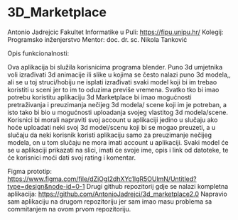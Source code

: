 # 3D_Marketplace
Antonio Jadrejcic
Fakultet Informatike u Puli: https://fipu.unipu.hr/
Kolegij: Programsko inženjerstvo 
Mentor: doc. dr. sc. Nikola Tanković

Opis funkcionalnosti:

Ova aplikacija bi služila korisnicima programa blender. Puno 3d umjetnika voli izrađivati 3d animacije ili slike u kojima se često nalazi puno 3d modela,, ali se u toj struci/hobiju ne isplati izrađivati svaki model koji bi im trebao koristiti u sceni jer to im to oduzima previše vremena. Svatko tko bi imao potrebu koristitu aplikaciju 3d Marketplace bi imao mogućnosti pretraživanja i  preuzimanja nečijeg 3d modela/ scene koji im je potreban, a isto tako bi bio u mogućnosti uploadanja svojeg vlastitog 3d modela/scene. Korisnici bi morali napraviti svoj account u aplikaciji jedino u slučaju ako hoće uploadati neki svoj 3d model/scenu koji bi se mogao preuzeti, a u slučaju da neki korisnik koristi aplikaciju samo za preuzimanje nečijeg modela, on u tom slučaju ne mora imati account u aplikaciji. Svaki model će se u aplikaciji prikazati na slici, imati će svoje ime, opis i link od datoteke, te će korisnici moći dati svoj rating i komentar.  

Figma prototip: https://www.figma.com/file/dZiOgI2dhXYc1lgR5OUlmN/Untitled?type=design&node-id=0-1
Drugi github repozitorij gdje se nalazi kompletna aplikacija: https://github.com/AntonioJadrejci/3d_marketplace2.0
Napravio sam aplikaciju na drugom repozitoriju jer sam imao masu problema sa commitanjem na ovom prvom repozitoriju.
